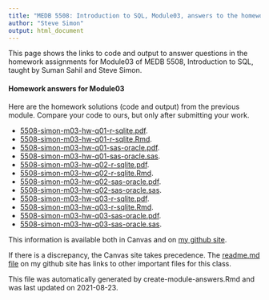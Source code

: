 ```yaml
---
title: "MEDB 5508: Introduction to SQL, Module03, answers to the homework"
author: "Steve Simon"
output: html_document
---
```


<!--This file was first created on 2021-08-23-->

This page shows the links to code and output to answer questions in the homework assignments for Module03 of MEDB 5508, Introduction to SQL, taught by Suman Sahil and Steve Simon. 

#### Homework answers for Module03 

<!--resources-homework-1-->

Here are the homework solutions (code and output) from the previous module. Compare your code to ours, but only after submitting your work.

+ [5508-simon-m03-hw-q01-r-sqlite.pdf][m03-hw-q01-r-sqlite.pdf].
+ [5508-simon-m03-hw-q01-r-sqlite.Rmd][m03-hw-q01-r-sqlite.Rmd].
+ [5508-simon-m03-hw-q01-sas-oracle.pdf][m03-hw-q01-sas-oracle.pdf].
+ [5508-simon-m03-hw-q01-sas-oracle.sas][m03-hw-q01-sas-oracle.sas].
+ [5508-simon-m03-hw-q02-r-sqlite.pdf][m03-hw-q02-r-sqlite.pdf].
+ [5508-simon-m03-hw-q02-r-sqlite.Rmd][m03-hw-q02-r-sqlite.Rmd].
+ [5508-simon-m03-hw-q02-sas-oracle.pdf][m03-hw-q02-sas-oracle.pdf].
+ [5508-simon-m03-hw-q02-sas-oracle.sas][m03-hw-q02-sas-oracle.sas].
+ [5508-simon-m03-hw-q03-r-sqlite.pdf][m03-hw-q03-r-sqlite.pdf].
+ [5508-simon-m03-hw-q03-r-sqlite.Rmd][m03-hw-q03-r-sqlite.Rmd].
+ [5508-simon-m03-hw-q03-sas-oracle.pdf][m03-hw-q03-sas-oracle.pdf].
+ [5508-simon-m03-hw-q03-sas-oracle.sas][m03-hw-q03-sas-oracle.sas].

<!---my git--->
This information is available both in Canvas and on [my github site][thisf].

If there is a discrepancy, the Canvas site takes precedence. The [readme.md file][mygit] on my github site has links to other important files for this class.

This file was automatically generated by create-module-answers.Rmd and was last updated on 2021-08-23.

[thisf]: https://github.com/pmean/introduction-to-sql/blob/master/modules/5508-03-answers.md
[mygit]: https://github.com/pmean/introduction-to-sql/blob/master/README.md
<!---my git--->

<!--resources-homework-2-->

<!---rmd_o--->
[m03-hw-q01-r-sqlite.pdf]: https://github.com/pmean/introduction-to-sql/blob/master/results/5508-simon-m03-hw-q01-r-sqlite.pdf
[m03-hw-q02-r-sqlite.pdf]: https://github.com/pmean/introduction-to-sql/blob/master/results/5508-simon-m03-hw-q02-r-sqlite.pdf
[m03-hw-q03-r-sqlite.pdf]: https://github.com/pmean/introduction-to-sql/blob/master/results/5508-simon-m03-hw-q03-r-sqlite.pdf

<!---sas_o--->
[m03-hw-q01-sas-oracle.pdf]: https://github.com/pmean/introduction-to-sql/blob/master/results/5508-simon-m03-hw-q01-sas-oracle.pdf
[m03-hw-q02-sas-oracle.pdf]: https://github.com/pmean/introduction-to-sql/blob/master/results/5508-simon-m03-hw-q02-sas-oracle.pdf
[m03-hw-q03-sas-oracle.pdf]: https://github.com/pmean/introduction-to-sql/blob/master/results/5508-simon-m03-hw-q03-sas-oracle.pdf

<!---rmd_h--->
[m03-hw-q01-r-sqlite.Rmd]: https://github.com/pmean/introduction-to-sql/blob/master/src/5508-simon-m03-hw-q01-r-sqlite.Rmd
[m03-hw-q02-r-sqlite.Rmd]: https://github.com/pmean/introduction-to-sql/blob/master/src/5508-simon-m03-hw-q02-r-sqlite.Rmd
[m03-hw-q03-r-sqlite.Rmd]: https://github.com/pmean/introduction-to-sql/blob/master/src/5508-simon-m03-hw-q03-r-sqlite.Rmd

<!---sas_h--->
[m03-hw-q01-sas-oracle.sas]: https://github.com/pmean/introduction-to-sql/blob/master/src/5508-simon-m03-hw-q01-sas-oracle.sas
[m03-hw-q02-sas-oracle.sas]: https://github.com/pmean/introduction-to-sql/blob/master/src/5508-simon-m03-hw-q02-sas-oracle.sas
[m03-hw-q03-sas-oracle.sas]: https://github.com/pmean/introduction-to-sql/blob/master/src/5508-simon-m03-hw-q03-sas-oracle.sas


